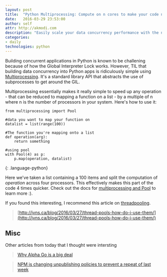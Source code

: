 ```yaml
---
layout: post
title:  "Python Multiprocessing: Compute on n cores to make your code n times faster"
date:   2016-03-29 23:53:00
author: self
attr: http://akmodi.com
description: "Easily scale your data concurrency performance with the number of your cores"
categories:
- daily
technologies: python
---
```


Building concurrent applications in Python is known to be challening because of how the Global Interpreter Lock works. However, TIL that building data concurrency into Python apps is ridiculously simple using [Multiprocessing][multiproc]. It's a standard library API that abstracts the use of subprocesses to get around the GIL.

Multiprocessing essentially makes it really simple to speed up any operation - that can be reduced to mapping a function on a list - by a multiple of n where n is the number of processors in your system. Here's how to use it:

~~~~~~~~
from multiprocessing import Pool

#data you want to map your function on
datalist = list(range(100))

#The function you're mapping onto a list
def operation(arg):
    return something

#using pool
with Pool(4) as p:
    p.map(operation, datalist)
~~~~~~~~
{: .language-python}

Here we've taken a list containing a 100 items and split the computation of _operation_ across four processors. This effectively makes this part of the code 4 times quicker. Check out the docs for [multiprocessing and Pool][pool] to learn more :).

If you found this interesting, I recommend this article on [threadpooling][threadpool].

>[http://jvns.ca/blog/2016/03/27/thread-pools-how-do-i-use-them/](http://jvns.ca/blog/2016/03/27/thread-pools-how-do-i-use-them/)


## Misc
Other articles from today that I thought were intersting

>[Why Alpha Go is a big deal][misc1]

>[NPM is changing unpublishing policies to prevent a repeat of last week][misc2]

[pool]:https://docs.python.org/3.5/library/multiprocessing.html#multiprocessing.pool.Pool
[multiproc]:https://docs.python.org/3.5/library/multiprocessing.html
[threadpool]:http://jvns.ca/blog/2016/03/27/thread-pools-how-do-i-use-them/
[st-docs]:http://erlang.org/doc/design_principles/sup_princ.html
[let-it-crash]:http://blogs.teamb.com/craigstuntz/2008/05/19/37819/
[source0]: http://www.nextplatform.com/2016/03/22/decade-container-control-google/
[misc1]: https://www.quantamagazine.org/20160329-why-alphago-is-really-such-a-big-deal/
[misc2]: http://blog.npmjs.org/post/141905368000/changes-to-npms-unpublish-policy